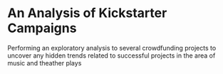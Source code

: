 # An Analysis of Kickstarter Campaigns
Performing an exploratory analysis to several crowdfunding projects to uncover any hidden trends related to successful projects in the area of music and theather plays
